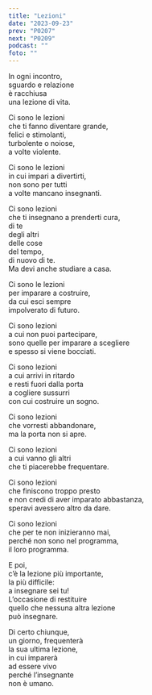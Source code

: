 ```yaml
---
title: "Lezioni"
date: "2023-09-23"
prev: "P0207"
next: "P0209"
podcast: ""
foto: ""
---
```


In ogni incontro,  
sguardo e relazione  
è racchiusa  
una lezione di vita.  
  
Ci sono le lezioni  
che ti fanno diventare grande,  
felici e stimolanti,  
turbolente o noiose,  
a volte violente.  
  
Ci sono le lezioni  
in cui impari a divertirti,  
non sono per tutti  
a volte mancano insegnanti.  
  
Ci sono lezioni  
che ti insegnano a prenderti cura,  
di te  
degli altri  
delle cose  
del tempo,  
di nuovo di te.  
Ma devi anche studiare a casa.  
  
Ci sono le lezioni  
per imparare a costruire,  
da cui esci sempre  
impolverato di futuro.  
  
Ci sono lezioni  
a cui non puoi partecipare,  
sono quelle per imparare a scegliere  
e spesso si viene bocciati.  
  
Ci sono lezioni  
a cui arrivi in ritardo  
e resti fuori dalla porta  
a cogliere sussurri  
con cui costruire un sogno.  
  
Ci sono lezioni  
che vorresti abbandonare,  
ma la porta non si apre.  
  
Ci sono lezioni  
a cui vanno gli altri  
che ti piacerebbe frequentare.  
  
Ci sono lezioni  
che finiscono troppo presto  
e non credi di aver imparato abbastanza,  
speravi avessero altro da dare.  
  
Ci sono lezioni  
che per te non inizieranno mai,  
perché non sono nel programma,  
il loro programma.  
  
E poi,  
c’è la lezione più importante,  
la più difficile:  
a insegnare sei tu!  
L’occasione di restituire  
quello che nessuna altra lezione  
può insegnare.  
  
Di certo chiunque,  
un giorno, frequenterà   
la sua ultima lezione,  
in cui imparerà   
ad essere vivo  
perché l’insegnante  
non è umano.